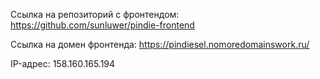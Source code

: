 Ссылка на репозиторий с фронтендом: https://github.com/sunluwer/pindie-frontend

Ссылка на домен фронтенда: https://pindiesel.nomoredomainswork.ru/

IP-адрес: 158.160.165.194